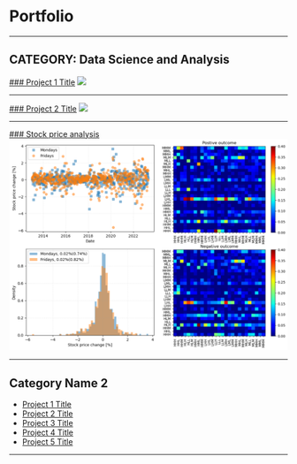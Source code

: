 # Portfolio

---

## CATEGORY: Data Science and Analysis

[### Project 1 Title](/sample_page)
<img src="images/dummy_thumbnail.jpg?raw=true"/>

---
[### Project 2 Title](/pdf/sample_presentation.pdf)
<img src="images/dummy_thumbnail.jpg?raw=true"/>

---
[### Stock price analysis](../projects/stock-price-analysis)
<img src="images/stock-price-toc.png?raw=true"/>

---

## Category Name 2

- [Project 1 Title](http://example.com/)
- [Project 2 Title](http://example.com/)
- [Project 3 Title](http://example.com/)
- [Project 4 Title](http://example.com/)
- [Project 5 Title](http://example.com/)

---




